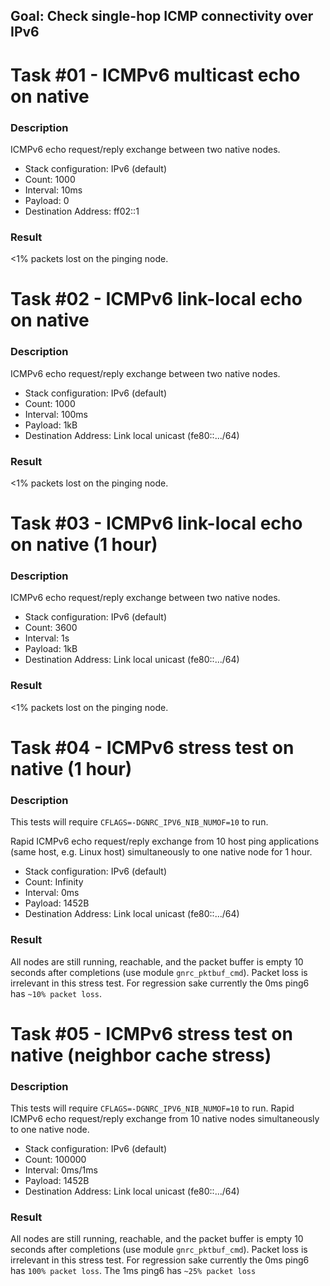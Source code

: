 ## Goal: Check single-hop ICMP connectivity over IPv6

Task #01 - ICMPv6 multicast echo on native
==========================================
### Description

ICMPv6 echo request/reply exchange between two native nodes.
* Stack configuration: IPv6 (default)
* Count:                  1000
* Interval:               10ms
* Payload:                0
* Destination Address:    ff02::1

### Result

<1% packets lost on the pinging node.

Task #02 - ICMPv6 link-local echo on native
===========================================
### Description

ICMPv6 echo request/reply exchange between two native nodes.
* Stack configuration: IPv6 (default)
* Count:                  1000
* Interval:               100ms
* Payload:                1kB
* Destination Address:    Link local unicast (fe80::.../64)

### Result

<1% packets lost on the pinging node.

Task #03 - ICMPv6 link-local echo on native (1 hour)
====================================================
### Description

ICMPv6 echo request/reply exchange between two native nodes.
* Stack configuration: IPv6 (default)
* Count:                  3600
* Interval:               1s
* Payload:                1kB
* Destination Address:    Link local unicast (fe80::.../64)

### Result

<1% packets lost on the pinging node.

Task #04 - ICMPv6 stress test on native (1 hour)
================================================
### Description
This tests will require `CFLAGS=-DGNRC_IPV6_NIB_NUMOF=10` to run.

Rapid ICMPv6 echo request/reply exchange from 10 host ping applications (same
host, e.g. Linux host) simultaneously to one native node for 1 hour.
* Stack configuration: IPv6 (default)
* Count:                  Infinity
* Interval:               0ms
* Payload:                1452B
* Destination Address:    Link local unicast (fe80::.../64)

### Result

All nodes are still running, reachable, and the packet buffer is empty 10
seconds after completions (use module `gnrc_pktbuf_cmd`).
Packet loss is irrelevant in this stress test.
For regression sake currently the 0ms ping6 has `~10% packet loss`.

Task #05 - ICMPv6 stress test on native (neighbor cache stress)
===============================================================
### Description

This tests will require `CFLAGS=-DGNRC_IPV6_NIB_NUMOF=10` to run.
Rapid ICMPv6 echo request/reply exchange from 10 native nodes simultaneously to
one native node.
* Stack configuration: IPv6 (default)
* Count:                  100000
* Interval:               0ms/1ms
* Payload:                1452B
* Destination Address:    Link local unicast (fe80::.../64)

### Result

All nodes are still running, reachable, and the packet buffer is empty 10
seconds after completions (use module `gnrc_pktbuf_cmd`).
Packet loss is irrelevant in this stress test.
For regression sake currently the 0ms ping6 has `100% packet loss`.
The 1ms ping6 has `~25% packet loss`
